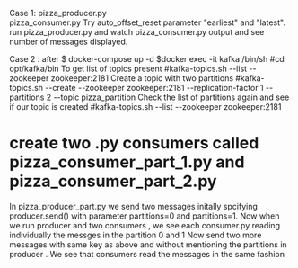 Case 1:
pizza_producer.py  
pizza_consumer.py 
Try auto_offset_reset parameter "earliest" and "latest".
run pizza_producer.py and watch pizza_consumer.py output and see number of messages displayed.

Case 2 : 
after $ docker-compose up -d 
$docker exec -it kafka /bin/sh
#cd opt/kafka/bin
To get list of topics present 
#kafka-topics.sh --list --zookeeper zookeeper:2181
Create a topic with two partitions
#kafka-topics.sh --create --zookeeper zookeeper:2181 --replication-factor 1 --partitions 2 --topic pizza_partition
Check the list of partitions again and see if our topic is created
#kafka-topics.sh --list --zookeeper zookeeper:2181
# create two .py consumers called pizza_consumer_part_1.py and pizza_consumer_part_2.py
In pizza_producer_part.py we send two messages initally spcifying producer.send() with parameter 
partitions=0 and partitions=1.
Now when we run producer and two consumers , we see each consumer.py reading individually the messges in the partition 0 and 1
Now send two more messages with same key as above and without mentioning the partitions
in producer . We see that consumers read the messages in the same fashion
